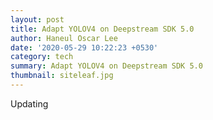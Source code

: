 ```yaml
---
layout: post
title: Adapt YOLOV4 on Deepstream SDK 5.0
author: Haneul Oscar Lee
date: '2020-05-29 10:22:23 +0530'
category: tech
summary: Adapt YOLOV4 on Deepstream SDK 5.0
thumbnail: siteleaf.jpg
---
```


Updating